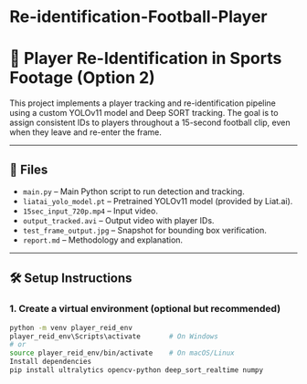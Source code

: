 # Re-identification-Football-Player
# 🎯 Player Re-Identification in Sports Footage (Option 2)

This project implements a player tracking and re-identification pipeline using a custom YOLOv11 model and Deep SORT tracking. The goal is to assign consistent IDs to players throughout a 15-second football clip, even when they leave and re-enter the frame.

---

## 📁 Files

- `main.py` – Main Python script to run detection and tracking.
- `liatai_yolo_model.pt` – Pretrained YOLOv11 model (provided by Liat.ai).
- `15sec_input_720p.mp4` – Input video.
- `output_tracked.avi` – Output video with player IDs.
- `test_frame_output.jpg` – Snapshot for bounding box verification.
- `report.md` – Methodology and explanation.

---

## 🛠️ Setup Instructions

### 1. Create a virtual environment (optional but recommended)

```bash
python -m venv player_reid_env
player_reid_env\Scripts\activate       # On Windows
# or
source player_reid_env/bin/activate    # On macOS/Linux
Install dependencies
pip install ultralytics opencv-python deep_sort_realtime numpy
